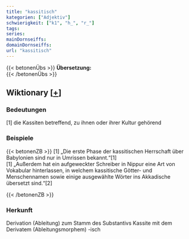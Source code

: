 ```yaml
---
title: "kassitisch"
kategorien: ["Adjektiv"]
schwierigkeit: ["k1", "h_", "r_"]
tags:
series:
mainDornseiffs:
domainDornseiffs:
url: "kassitisch"
---
```


{{< betonenÜbs >}}
**Übersetzung:**  
{{< /betonenÜbs >}}

## Wiktionary [[+](https://de.wiktionary.org/wiki/kassitisch)]

### Bedeutungen
[1] die Kassiten betreffend, zu ihnen oder ihrer Kultur gehörend  

### Beispiele
{{< betonenZB >}}
[1] „Die erste Phase der kassitischen Herrschaft über Babylonien sind nur in Umrissen bekannt.“[1]  
[1] „Außerdem hat ein aufgeweckter Schreiber in Nippur eine Art von Vokabular hinterlassen, in welchem kassitische Götter- und Menschennamen sowie einige ausgewählte Wörter ins Akkadische übersetzt sind.“[2]  

{{< /betonenZB >}}
### Herkunft
Derivation (Ableitung) zum Stamm des Substantivs Kassite mit dem Derivatem (Ableitungsmorphem) -isch  


